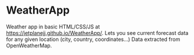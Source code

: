# WeatherApp
Weather app in basic HTML/CSS/JS at https://jetplanejj.github.io/WeatherApp/. Lets you see current forecast data for any given location (city, country, coordinates...)
Data extracted from OpenWeatherMap.
